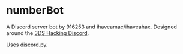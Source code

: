 # numberBot
A Discord server bot by 916253 and ihaveamac/ihaveahax. Designed around the [3DS Hacking Discord](https://discord.gg/K93KC3m).

Uses [discord.py](https://github.com/Rapptz/discord.py).
